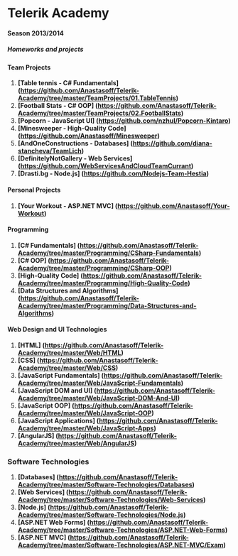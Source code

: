 Telerik Academy
===============
#### Season 2013/2014

##### Homeworks and projects

#### Team Projects
 1. <b>[Table tennis - C# Fundamentals] (https://github.com/Anastasoff/Telerik-Academy/tree/master/TeamProjects/01.TableTennis)</b>
 2. <b>[Football Stats - C# OOP] (https://github.com/Anastasoff/Telerik-Academy/tree/master/TeamProjects/02.FootballStats)</b>
 3. <b>[Popcorn - JavaScript UI] (https://github.com/nzhul/Popcorn-Kintaro)</b>
 4. <b>[Minesweeper - High-Quality Code] (https://github.com/Anastasoff/Minesweeper)</b>
 5. <b>[AndOneConstructions - Databases] (https://github.com/diana-stancheva/TeamLich)</b> 
 6. <b>[DefinitelyNotGallery - Web Services] (https://github.com/WebServicesAndCloudTeamCurrant)</b>
 7. <b>[Drasti.bg - Node.js] (https://github.com/Nodejs-Team-Hestia)</b>

#### Personal Projects
 1. <b>[Your Workout - ASP.NET MVC] (https://github.com/Anastasoff/Your-Workout)</b>

#### Programming
 1.  <b>[C# Fundamentals] (https://github.com/Anastasoff/Telerik-Academy/tree/master/Programming/CSharp-Fundamentals)</b>
 2.  <b>[C# OOP] (https://github.com/Anastasoff/Telerik-Academy/tree/master/Programming/CSharp-OOP)</b>
 3.  <b>[High-Quality Code] (https://github.com/Anastasoff/Telerik-Academy/tree/master/Programming/High-Quality-Code)</b>
 4.  <b>[Data Structures and Algorithms] (https://github.com/Anastasoff/Telerik-Academy/tree/master/Programming/Data-Structures-and-Algorithms)</b>

#### Web Design and UI Technologies
 1. <b>[HTML] (https://github.com/Anastasoff/Telerik-Academy/tree/master/Web/HTML)</b>
 2. <b>[CSS] (https://github.com/Anastasoff/Telerik-Academy/tree/master/Web/CSS)</b>
 3. <b>[JavaScript Fundamentals] (https://github.com/Anastasoff/Telerik-Academy/tree/master/Web/JavaScript-Fundamentals)</b>
 4. <b>[JavaScript DOM and UI] (https://github.com/Anastasoff/Telerik-Academy/tree/master/Web/JavaScript-DOM-And-UI)</b>
 5. <b>[JavaScript OOP] (https://github.com/Anastasoff/Telerik-Academy/tree/master/Web/JavaScript-OOP)</b>
 6. <b>[JavaScript Applications] (https://github.com/Anastasoff/Telerik-Academy/tree/master/Web/JavaScript-Apps)</b>
 7. <b>[AngularJS] (https://github.com/Anastasoff/Telerik-Academy/tree/master/Web/AngularJS)</b>

### Software Technologies
 1. <b>[Databases] (https://github.com/Anastasoff/Telerik-Academy/tree/master/Software-Technologies/Databases)</b>
 2. <b>[Web Services] (https://github.com/Anastasoff/Telerik-Academy/tree/master/Software-Technologies/Web-Services)</b>
 3. <b>[Node.js] (https://github.com/Anastasoff/Telerik-Academy/tree/master/Software-Technologies/Node.js)</b>
 4. <b>[ASP.NET Web Forms] (https://github.com/Anastasoff/Telerik-Academy/tree/master/Software-Technologies/ASP.NET-Web-Forms)</b>
 5. <b>[ASP.NET MVC] (https://github.com/Anastasoff/Telerik-Academy/tree/master/Software-Technologies/ASP.NET-MVC/Exam)</b>
